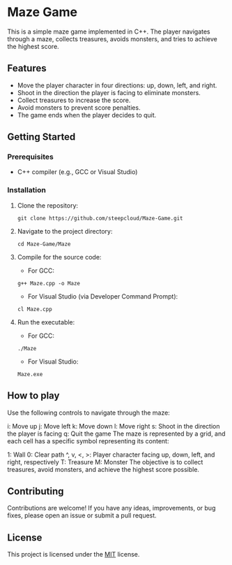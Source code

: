 # Maze Game

This is a simple maze game implemented in C++. The player navigates through a maze, collects treasures, avoids monsters, and tries to achieve the highest score.

## Features

- Move the player character in four directions: up, down, left, and right.
- Shoot in the direction the player is facing to eliminate monsters.
- Collect treasures to increase the score.
- Avoid monsters to prevent score penalties.
- The game ends when the player decides to quit.

## Getting Started

### Prerequisites

- C++ compiler (e.g., GCC or Visual Studio)

### Installation

1. Clone the repository:

   ```shell
   git clone https://github.com/steepcloud/Maze-Game.git
   ```
2. Navigate to the project directory:
   ```shell
   cd Maze-Game/Maze
   ```
3. Compile for the source code:
   - For GCC:
   ```shell
   g++ Maze.cpp -o Maze
   ```
   - For Visual Studio (via Developer Command Prompt):
   ```shell
   cl Maze.cpp
   ```
4. Run the executable:
   - For GCC:
   ```shell
   ./Maze
   ```
   - For Visual Studio:
   ```shell
   Maze.exe
   ```

## How to play
Use the following controls to navigate through the maze:

i: Move up
j: Move left
k: Move down
l: Move right
s: Shoot in the direction the player is facing
q: Quit the game
The maze is represented by a grid, and each cell has a specific symbol representing its content:

1: Wall
0: Clear path
^, v, <, >: Player character facing up, down, left, and right, respectively
T: Treasure
M: Monster
The objective is to collect treasures, avoid monsters, and achieve the highest score possible.

## Contributing
Contributions are welcome! If you have any ideas, improvements, or bug fixes, please open an issue or submit a pull request.

## License
This project is licensed under the [MIT](https://choosealicense.com/licenses/mit/) license.
